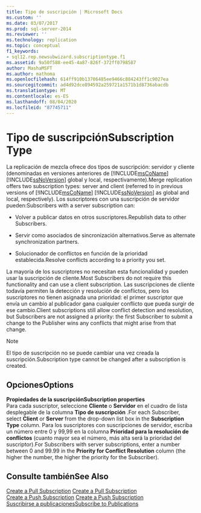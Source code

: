 ```yaml
---
title: Tipo de suscripción | Microsoft Docs
ms.custom: ''
ms.date: 03/07/2017
ms.prod: sql-server-2014
ms.reviewer: ''
ms.technology: replication
ms.topic: conceptual
f1_keywords:
- sql12.rep.newsubwizard.subscriptiontype.f1
ms.assetid: 9a50f588-ee45-4a87-826f-372ff0798587
author: MashaMSFT
ms.author: mathoma
ms.openlocfilehash: 614ff910b13706485ee9466c884243ff1c9027ea
ms.sourcegitcommit: ad4d92dce894592a259721a1571b1d8736abacdb
ms.translationtype: MT
ms.contentlocale: es-ES
ms.lasthandoff: 08/04/2020
ms.locfileid: "87745711"
---
```

# <a name="subscription-type"></a><span data-ttu-id="e7cb4-102">Tipo de suscripción</span><span class="sxs-lookup"><span data-stu-id="e7cb4-102">Subscription Type</span></span>
  <span data-ttu-id="e7cb4-103">La replicación de mezcla ofrece dos tipos de suscripción: servidor y cliente (denominadas en versiones anteriores de [!INCLUDE[msCoName](../../includes/msconame-md.md)] [!INCLUDE[ssNoVersion](../../includes/ssnoversion-md.md)] global y local, respectivamente).</span><span class="sxs-lookup"><span data-stu-id="e7cb4-103">Merge replication offers two subscription types: server and client (referred to in previous versions of [!INCLUDE[msCoName](../../includes/msconame-md.md)] [!INCLUDE[ssNoVersion](../../includes/ssnoversion-md.md)] as global and local, respectively).</span></span> <span data-ttu-id="e7cb4-104">Los suscriptores con una suscripción de servidor pueden:</span><span class="sxs-lookup"><span data-stu-id="e7cb4-104">Subscribers with a server subscription can:</span></span>  
  
-   <span data-ttu-id="e7cb4-105">Volver a publicar datos en otros suscriptores.</span><span class="sxs-lookup"><span data-stu-id="e7cb4-105">Republish data to other Subscribers.</span></span>  
  
-   <span data-ttu-id="e7cb4-106">Servir como asociados de sincronización alternativos.</span><span class="sxs-lookup"><span data-stu-id="e7cb4-106">Serve as alternate synchronization partners.</span></span>  
  
-   <span data-ttu-id="e7cb4-107">Solucionador de conflictos en función de la prioridad establecida.</span><span class="sxs-lookup"><span data-stu-id="e7cb4-107">Resolve conflicts according to a priority you set.</span></span>  
  
 <span data-ttu-id="e7cb4-108">La mayoría de los suscriptores no necesitan esta funcionalidad y pueden usar la suscripción de cliente.</span><span class="sxs-lookup"><span data-stu-id="e7cb4-108">Most Subscribers do not require this functionality and can use a client subscription.</span></span> <span data-ttu-id="e7cb4-109">Las suscripciones de cliente todavía permiten la detección y resolución de conflictos, pero los suscriptores no tienen asignada una prioridad: el primer suscriptor que envía un cambio al publicador gana cualquier conflicto que pueda surgir de ese cambio.</span><span class="sxs-lookup"><span data-stu-id="e7cb4-109">Client subscriptions still allow conflict detection and resolution, but Subscribers are not assigned a priority: the first Subscriber to submit a change to the Publisher wins any conflicts that might arise from that change.</span></span>  
  
> [!NOTE]  
>  <span data-ttu-id="e7cb4-110">El tipo de suscripción no se puede cambiar una vez creada la suscripción.</span><span class="sxs-lookup"><span data-stu-id="e7cb4-110">Subscription type cannot be changed after a subscription is created.</span></span>  
  
## <a name="options"></a><span data-ttu-id="e7cb4-111">Opciones</span><span class="sxs-lookup"><span data-stu-id="e7cb4-111">Options</span></span>  
 <span data-ttu-id="e7cb4-112">**Propiedades de la suscripción**</span><span class="sxs-lookup"><span data-stu-id="e7cb4-112">**Subscription properties**</span></span>  
 <span data-ttu-id="e7cb4-113">Para cada suscriptor, seleccione **Cliente** o **Servidor** en el cuadro de lista desplegable de la columna **Tipo de suscripción** .</span><span class="sxs-lookup"><span data-stu-id="e7cb4-113">For each Subscriber, select **Client** or **Server** from the drop-down list box in the **Subscription Type** column.</span></span> <span data-ttu-id="e7cb4-114">Para los suscriptores con suscripciones de servidor, escriba un número entre 0 y 99,99 en la columna **Prioridad para la resolución de conflictos** (cuanto mayor sea el número, más alta será la prioridad del suscriptor).</span><span class="sxs-lookup"><span data-stu-id="e7cb4-114">For Subscribers with server subscriptions, enter a number between 0 and 99.99 in the **Priority for Conflict Resolution** column (the higher the number, the higher the priority for the Subscriber).</span></span>  
  
## <a name="see-also"></a><span data-ttu-id="e7cb4-115">Consulte también</span><span class="sxs-lookup"><span data-stu-id="e7cb4-115">See Also</span></span>  
 <span data-ttu-id="e7cb4-116">[Create a Pull Subscription](create-a-pull-subscription.md) </span><span class="sxs-lookup"><span data-stu-id="e7cb4-116">[Create a Pull Subscription](create-a-pull-subscription.md) </span></span>  
 <span data-ttu-id="e7cb4-117">[Create a Push Subscription](create-a-push-subscription.md) </span><span class="sxs-lookup"><span data-stu-id="e7cb4-117">[Create a Push Subscription](create-a-push-subscription.md) </span></span>  
 [<span data-ttu-id="e7cb4-118">Suscribirse a publicaciones</span><span class="sxs-lookup"><span data-stu-id="e7cb4-118">Subscribe to Publications</span></span>](subscribe-to-publications.md)  
  
  
